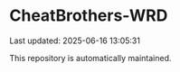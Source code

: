 # CheatBrothers-WRD

Last updated: 2025-06-16 13:05:31

This repository is automatically maintained.
